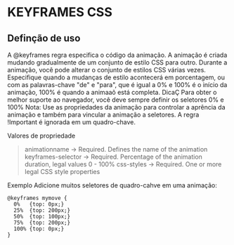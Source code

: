 # KEYFRAMES CSS

## Definção de uso
A @keyframes regra especifica o código da animação. 
A animação é criada mudando gradualmente de um conjunto de estilo CSS para outro. 
Durante a animação, você pode alterar o conjunto de estilos CSS várias vezes. 
Especifique quando a mudanças de estilo acontecerá em porcentagem, ou com as palavras-chave "de" e "para", que é igual a 0% e 100% é o início da animação, 100% é quando a animaaõ está completa. 
DicaÇ Para obter o melhor suporte ao navegador, você deve sempre definir os seletores 0% e 100%
Nota: Use as propriedades da animação para controlar a aprência da animação e também para vincular a animação a seletores. 
A regra !Important é ignorada em um quadro-chave. 

Valores de propriedade 

> animationname -> Required. Defines the name of the animation
> keyframes-selector -> Required. Percentage of the animation duration, legal values 0 - 100%
> css-styles -> Required. One or more legal CSS style properties

Exemplo 
Adicione muitos seletores de quadro-cahve em uma animação: 

```
@keyframes mymove {
  0%   {top: 0px;}
  25%  {top: 200px;}
  50%  {top: 100px;}
  75%  {top: 200px;}
  100% {top: 0px;}
}
```